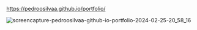  https://pedroosilvaa.github.io/portfolio/
 
![screencapture-pedroosilvaa-github-io-portfolio-2024-02-25-20_58_16](https://github.com/PedrooSilvaa/portfolio/assets/125162325/c7645d08-97a1-4f1b-9738-46e94db29918)
